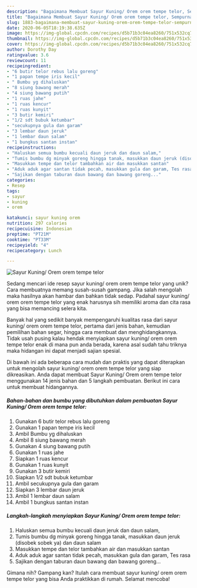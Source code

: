 ```yaml
---
description: "Bagaimana Membuat Sayur Kuning/ Orem orem tempe telor, Sempurna"
title: "Bagaimana Membuat Sayur Kuning/ Orem orem tempe telor, Sempurna"
slug: 1883-bagaimana-membuat-sayur-kuning-orem-orem-tempe-telor-sempurna
date: 2020-06-05T18:19:38.635Z
image: https://img-global.cpcdn.com/recipes/d5b71b3c04ea8260/751x532cq70/sayur-kuning-orem-orem-tempe-telor-foto-resep-utama.jpg
thumbnail: https://img-global.cpcdn.com/recipes/d5b71b3c04ea8260/751x532cq70/sayur-kuning-orem-orem-tempe-telor-foto-resep-utama.jpg
cover: https://img-global.cpcdn.com/recipes/d5b71b3c04ea8260/751x532cq70/sayur-kuning-orem-orem-tempe-telor-foto-resep-utama.jpg
author: Dorothy Day
ratingvalue: 3.6
reviewcount: 11
recipeingredient:
- "6 butir telor rebus lalu goreng"
- "1 papan tempe iris kecil"
- " Bumbu yg dihaluskan"
- "8 siung bawang merah"
- "4 siung bawang putih"
- "1 ruas jahe"
- "1 ruas kencur"
- "1 ruas kunyit"
- "3 butir kemiri"
- "1/2 sdt bubuk ketumbar"
- "secukupnya gula dan garam"
- "3 lembar daun jeruk"
- "1 lembar daun salam"
- "1 bungkus santan instan"
recipeinstructions:
- "Haluskan semua bumbu kecuali daun jeruk dan daun salam,"
- "Tumis bumbu dg minyak goreng hingga tanak, masukkan daun jeruk (disobek sobek ya) dan daun salam"
- "Masukkan tempe dan telor tambahkan air dan masukkan santan"
- "Aduk aduk agar santan tidak pecah, masukkan gula dan garam, Tes rasa"
- "Sajikan dengan taburan daun bawang dan bawang goreng..."
categories:
- Resep
tags:
- sayur
- kuning
- orem

katakunci: sayur kuning orem 
nutrition: 297 calories
recipecuisine: Indonesian
preptime: "PT21M"
cooktime: "PT33M"
recipeyield: "4"
recipecategory: Lunch

---
```



![Sayur Kuning/ Orem orem tempe telor](https://img-global.cpcdn.com/recipes/d5b71b3c04ea8260/751x532cq70/sayur-kuning-orem-orem-tempe-telor-foto-resep-utama.jpg)

Sedang mencari ide resep sayur kuning/ orem orem tempe telor yang unik? Cara membuatnya memang susah-susah gampang. Jika salah mengolah maka hasilnya akan hambar dan bahkan tidak sedap. Padahal sayur kuning/ orem orem tempe telor yang enak harusnya sih memiliki aroma dan cita rasa yang bisa memancing selera kita.

Banyak hal yang sedikit banyak mempengaruhi kualitas rasa dari sayur kuning/ orem orem tempe telor, pertama dari jenis bahan, kemudian pemilihan bahan segar, hingga cara membuat dan menghidangkannya. Tidak usah pusing kalau hendak menyiapkan sayur kuning/ orem orem tempe telor enak di mana pun anda berada, karena asal sudah tahu triknya maka hidangan ini dapat menjadi sajian spesial.




Di bawah ini ada beberapa cara mudah dan praktis yang dapat diterapkan untuk mengolah sayur kuning/ orem orem tempe telor yang siap dikreasikan. Anda dapat membuat Sayur Kuning/ Orem orem tempe telor menggunakan 14 jenis bahan dan 5 langkah pembuatan. Berikut ini cara untuk membuat hidangannya.

<!--inarticleads1-->

##### Bahan-bahan dan bumbu yang dibutuhkan dalam pembuatan Sayur Kuning/ Orem orem tempe telor:

1. Gunakan 6 butir telor rebus lalu goreng
1. Gunakan 1 papan tempe iris kecil
1. Ambil  Bumbu yg dihaluskan
1. Ambil 8 siung bawang merah
1. Gunakan 4 siung bawang putih
1. Gunakan 1 ruas jahe
1. Siapkan 1 ruas kencur
1. Gunakan 1 ruas kunyit
1. Gunakan 3 butir kemiri
1. Siapkan 1/2 sdt bubuk ketumbar
1. Ambil secukupnya gula dan garam
1. Siapkan 3 lembar daun jeruk
1. Ambil 1 lembar daun salam
1. Ambil 1 bungkus santan instan




<!--inarticleads2-->

##### Langkah-langkah menyiapkan Sayur Kuning/ Orem orem tempe telor:

1. Haluskan semua bumbu kecuali daun jeruk dan daun salam,
1. Tumis bumbu dg minyak goreng hingga tanak, masukkan daun jeruk (disobek sobek ya) dan daun salam
1. Masukkan tempe dan telor tambahkan air dan masukkan santan
1. Aduk aduk agar santan tidak pecah, masukkan gula dan garam, Tes rasa
1. Sajikan dengan taburan daun bawang dan bawang goreng...




Gimana nih? Gampang kan? Itulah cara membuat sayur kuning/ orem orem tempe telor yang bisa Anda praktikkan di rumah. Selamat mencoba!
